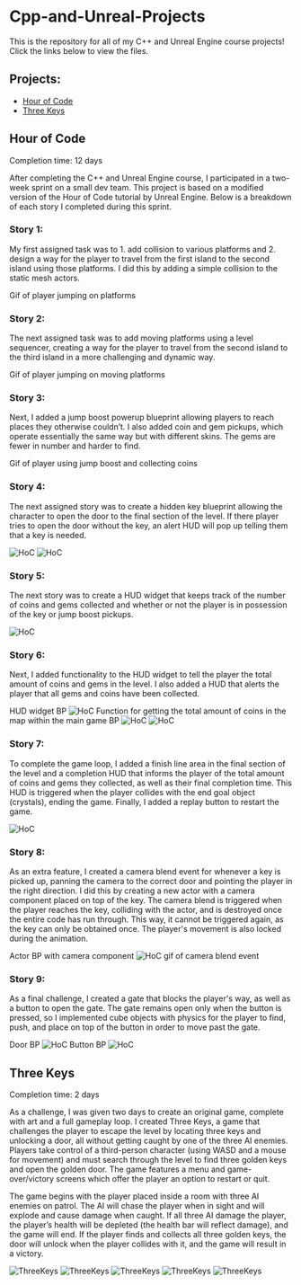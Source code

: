 # Cpp-and-Unreal-Projects
This is the repository for all of my C++ and Unreal Engine course projects! Click the links below to view the files.
## Projects:
- <a href="" target="_blank">Hour of Code</a>
- <a href="https://github.com/alvarezsound/Cpp-and-Unreal-Projects/tree/main/UnrealFinal" target="_blank">Three Keys</a>

## Hour of Code
Completion time: 12 days

After completing the C++ and Unreal Engine course, I participated in a two-week sprint on a small dev team. This project is based on a modified version of the Hour of Code tutorial by Unreal Engine. Below is a breakdown of each story I completed during this sprint.

### Story 1: 
My first assigned task was to 1. add collision to various platforms and 2. design a way for the player to travel from the first island to the second island using those platforms. I did this by adding a simple collision to the static mesh actors.

Gif of player jumping on platforms

### Story 2: 
The next assigned task was to add moving platforms using a level sequencer, creating a way for the player to travel from the second island to the third island in a more challenging and dynamic way.

Gif of player jumping on moving platforms

### Story 3: 
Next, I added a jump boost powerup blueprint allowing players to reach places they otherwise couldn’t. I also added coin and gem pickups, which operate essentially the same way but with different skins. The gems are fewer in number and harder to find.

Gif of player using jump boost and collecting coins

### Story 4: 
The next assigned story was to create a hidden key blueprint allowing the character to open the door to the final section of the level. If there player tries to open the door without the key, an alert HUD will pop up telling them that a key is needed.

![HoC](/Images/HoC_Key.png)
![HoC](/Images/Hoc_Door.png)

### Story 5: 
The next story was to create a HUD widget that keeps track of the number of coins and gems collected and whether or not the player is in possession of the key or jump boost pickups.

![HoC](/Images/HoC_HUD.png)

### Story 6: 
Next, I added functionality to the HUD widget to tell the player the total amount of coins and gems in the level. I also added a HUD that alerts the player that all gems and coins have been collected.

HUD widget BP
![HoC](/Images/HoC_HUDBP.png)
Function for getting the total amount of coins in the map within the main game BP
![HoC](/Images/HoC_CoinCounterBP.png)
![HoC](/Images/HoC_Alert.png)

### Story 7: 
To complete the game loop, I added a finish line area in the final section of the level and a completion HUD that informs the player of the total amount of coins and gems they collected, as well as their final completion time. This HUD is triggered when the player collides with the end goal object (crystals), ending the game. Finally, I added a replay button to restart the game.

![HoC](/Images/HoC_Victory.png)

### Story 8: 
As an extra feature, I created a camera blend event for whenever a key is picked up, panning the camera to the correct door and pointing the player in the right direction. I did this by creating a new actor with a camera component placed on top of the key. The camera blend is triggered when the player reaches the key, colliding with the actor, and is destroyed once the entire code has run through. This way, it cannot be triggered again, as the key can only be obtained once. The player's movement is also locked during the animation.

Actor BP with camera component
![HoC](/Images/HoC_CameraBP.png)
gif of camera blend event

### Story 9: 
As a final challenge, I created a gate that blocks the player's way, as well as a button to open the gate. The gate remains open only when the button is pressed, so I implemented cube objects with physics for the player to find, push, and place on top of the button in order to move past the gate.

Door BP
![HoC](/Images/HoC_GateBP.png)
Button BP
![HoC](/Images/HoC_GateButtonBP.png)


## Three Keys
Completion time: 2 days

As a challenge, I was given two days to create an original game, complete with art and a full gameplay loop. I created Three Keys, a game that challenges the player to escape the level by locating three keys and unlocking a door, all without getting caught by one of the three AI enemies. Players take control of a third-person character (using WASD and a mouse for movement) and must search through the level to find three golden keys and open the golden door. The game features a menu and game-over/victory screens which offer the player an option to restart or quit.

The game begins with the player placed inside a room with three AI enemies on patrol. The AI will chase the player when in sight and will explode and cause damage when caught. If all three AI damage the player, the player’s health will be depleted (the health bar will reflect damage), and the game will end. If the player finds and collects all three golden keys, the door will unlock when the player collides with it, and the game will result in a victory. 

![ThreeKeys](/Images/TK0.png)
![ThreeKeys](/Images/TK1.png)
![ThreeKeys](/Images/TK2.png)
![ThreeKeys](/Images/TK3.png)
![ThreeKeys](/Images/TK5.png)